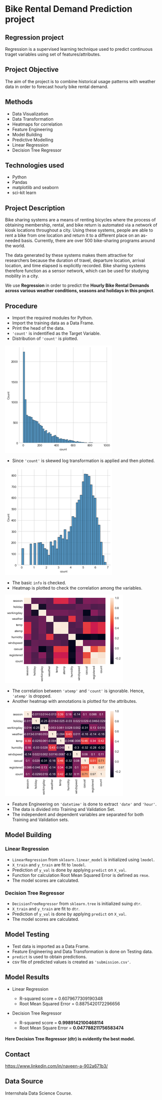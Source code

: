 
# Bike Rental Demand Prediction project
## Regression project
Regression is a supervised learning technique used to predict continuous traget variables using set of features/attributes.

## Project Objective
The aim of the project is to combine historical usage patterns with weather data in order to forecast hourly bike rental demand.

## Methods
- Data Visualization
- Data Transformation
- Heatmaps for correlation
- Feature Engineering
- Model Building
- Predictive Modelling
- Linear Regression
- Decision Tree Regressor

## Technologies used
- Python
- Pandas
- matplotlib and seaborn
- sci-kit learn

## Project Description
Bike sharing systems are a means of renting bicycles where the process of
obtaining membership, rental, and bike return is automated via a network of
kiosk locations throughout a city. Using these systems, people are able to rent a bike from one location and return it to a different place on an
as-needed basis. Currently, there are over 500 bike-sharing programs
around the world.

The data generated by these systems makes them attractive for
researchers because the duration of travel, departure location, arrival
location, and time elapsed is explicitly recorded. Bike sharing systems
therefore function as a sensor network, which can be used for studying
mobility in a city.

We use __Regression__ in order to predict the **Hourly Bike Rental Demands across various weather conditions, seasons and holidays in this project**.

## Procedure
- Import the required modules for Python.
- Import the training data as a Data Frame.
- Print the head of the data.
- `'count'` is indentified as the Target Variable.
- Distribution of `'count'` is plotted.

![count_dist](https://github.com/navi1910/BikeRentalDemand-dt-regressor-model/blob/master/count_dist.png 'count_dist')

- Since `'count'` is skewed log transformation is applied and then plotted.

![count_transformed](https://github.com/navi1910/BikeRentalDemand-dt-regressor-model/blob/master/count_dist_transformed.png 'count_transformed')

- The basic `info` is checked.
- Heatmap is plotted to check the correlation among the variables.

![heatmap](https://github.com/navi1910/BikeRentalDemand-dt-regressor-model/blob/master/heatmap.png 'heatmap')

- The correlation between `'atemp'` and `'count'` is ignorable. Hence, `'atemp'` is dropped.
- Another heatmap with annotations is plotted for the attributes.

![heatmap_annot](https://github.com/navi1910/BikeRentalDemand-dt-regressor-model/blob/master/heatmap_with_annot.png 'heatmap_annot')

- Feature Engineering on `'datetime'` is done to extract `'date'` and `'hour'`.
- The data is divided into Training and Validation Set.
- The independent and dependent variables are separated for both Training and Validation sets.

## Model Building
### Linear Regression
- `LinearRegression` from `sklearn.linear_model` is initialized using `lmodel`.
- `X_train` and `y_train` are fit to `lmodel`.
- Prediction of `y_val` is done by applying `predict` on `X_val`.
- Function for calculation Root Mean Squared Error is defined as `rmse`.
- The model scores are calculated.

### Decision Tree Regressor
- `DecisionTreeRegressor` from `sklearn.tree` is initialized suing `dtr`.
- `X_train` and `y_train` are fit to `dtr`.
- Prediction of `y_val` is done by applying `predict` on `X_val`.
- The model scores are calculated.

## Model Testing
- Test data is imported as a Data Frame.
- Feature Engineering and Data Transformation is done on Testing data.
- `predict` is used to obtain predictions.
- csv file of predicted values is created as `'submission.csv'`.

## Model Results
- Linear Regression
    - R-squared score = 0.6079677309190348
    - Root Mean Squared Error = 0.8875420172296656

- Decision Tree Regressor
    - R-squared score = **0.9989142100468114**
    - Root Mean Square Error = **0.047788211756583474**

#### Here Decision Tree Regressor (dtr) is evidently the best model.

## Contact
https://www.linkedin.com/in/naveen-a-902a671b3/

## Data Source
Internshala Data Science Course.
